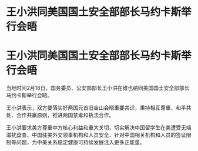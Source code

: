 # 王小洪同美国国土安全部部长马约卡斯举行会晤

# 王小洪同美国国土安全部部长马约卡斯举行会晤

当地时间2月18日，国务委员、公安部部长王小洪在维也纳同美国国土安全部部长马约卡斯举行会晤。

王小洪表示，双方要落实好两国元首旧金山会晤重要共识，秉持相互尊重、和平共处、合作共赢原则，推进两国禁毒和执法合作。

王小洪要求美方尊重中方核心利益和重大关切，切实解决中国留学生在美遭受无端滋扰盘查、中国驻美外交领事机构和人员安全、针对中国相关机构和人员的签证限制等问题，为中美关系稳定健康可持续发展注入更多正能量。

